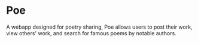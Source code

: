 # Poe

A webapp designed for poetry sharing, Poe allows users to post their work, view others' work, and search for famous poems by notable authors.